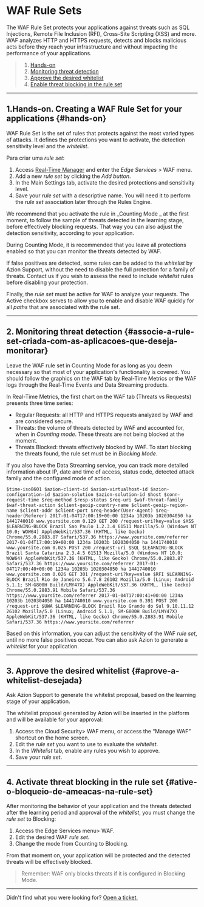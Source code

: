 # WAF **Rule Sets**

The WAF Rule Set protects your applications against threats such as SQL Injections, Remote File Inclusion (RFI), Cross-Site Scripting (XSS) and more. WAF analyzes HTTP and HTTPS requests, detects and blocks malicious acts before they reach your infrastructure and without impacting the performance of your applications.

> 1. [Hands-on](#hands-on)
> 2. [Monitoring threat detection](#associe-a-rule-set-criada-com-as-aplicacoes-que-deseja-monitorar)
> 3. [Approve the desired whitelist](#aprove-a-whitelist-desejada)
> 4. [Enable threat blocking in the rule set](#ative-o-bloqueio-de-ameacas-na-rule-set)

---

## 1.Hands-on. Creating a WAF Rule Set for your applications {#hands-on}

WAF Rule Set is the set of rules that protects against the most varied types of attacks. It defines the protections you want to activate, the detection sensitivity level and the *whitelist*.

Para criar uma *rule set*:

1. Access [Real-Time Manager](https://manager.azion.com/login/?next=/) and enter the *Edge Services* > WAF menu.
2. Add a new *rule set* by clicking the *Add button*.
3. In the Main Settings tab, activate the desired protections and sensitivity level.
4. Save your *rule set* with a descriptive name. You will need it to perform the *rule set* association later through the Rules Engine.

We recommend that you activate the rule in _Counting Mode _ at the first moment, to follow the sample of threats detected in the learning stage, before effectively blocking requests. That way you can also adjust the detection sensitivity, according to your application.

During Counting Mode, it is recommended that you leave all protections enabled so that you can monitor the threats detected by WAF.

If false positives are detected, some rules can be added to the *whitelist* by Azion Support, without the need to disable the full protection for a family of threats. Contact us if you wish to assess the need to include *whitelist* rules before disabling your protection.

Finally, the *rule set* must be active for WAF to analyze your requests. The Active checkbox serves to allow you to enable and disable WAF quickly for all *paths* that are associated with the rule set.

---

## 2. Monitoring threat detection {#associe-a-rule-set-criada-com-as-aplicacoes-que-deseja-monitorar}

Leave the WAF rule set in Counting Mode for as long as you deem necessary so that most of your application's functionality is covered. You should follow the graphics on the WAF tab by Real-Time Metrics or the WAF logs through the Real-Time Events and Data Streaming products.

In Real-Time Metrics, the first chart on the WAF tab (Threats vs Requests) presents three time series:

- Regular Requests: all HTTP and HTTPS requests analyzed by WAF and are considered secure.
- Threats: the volume of threats detected by WAF and accounted for, when in *Counting mode*. These threats are not being blocked at the moment.
- Threats Blocked: threats effectively blocked by WAF. To start blocking the threats found, the rule set must be in *Blocking Mode*.

If you also have the Data Streaming service, you can track more detailed information about IP, date and time of access, status code, detected attack family and the configured mode of action.

~~~
$time-iso8601 $azion-client-id $azion-virtualhost-id $azion-configuration-id $azion-solution $azion-solution-id $host $conn-request-time $req-method $resp-status $req-uri $waf-threat-family $waf-threat-action $client-geoip-country-name $client-geoip-region-name $client-addr $client-port $req-header(User-Agent) $req-header(Referer) 2017-01-04T17:00:19+00:00 1234a 10203b 1020304050 ha 1441740010 www.yoursite.com 0.129 GET 200 /request-uri?key=value $XSS $LEARNING-BLOCK Brazil Sao Paulo 1.2.3.4 61511 Mozilla/5.0 (Windows NT 10.0; WOW64) AppleWebKit/537.36 (KHTML, like Gecko) Chrome/55.0.2883.87 Safari/537.36 https://www.yoursite.com/referrer 2017-01-04T17:00:19+00:00 1234a 10203b 1020304050 ha 1441740010 www.yoursite.com 0.025 POST 200 /request-uri $SQL $LEARNING-BLOCK Brazil Santa Catarina 2.3.4.5 61513 Mozilla/5.0 (Windows NT 10.0; WOW64) AppleWebKit/537.36 (KHTML, like Gecko) Chrome/55.0.2883.87 Safari/537.36 https://www.yoursite.com/referrer 2017-01-04T17:00:40+00:00 1234a 10203b 1020304050 ha 1441740010 www.yoursite.com 0.026 GET 301 /request-uri?key=value $RFI $LEARNING-BLOCK Brazil Rio de Janeiro 5.6.7.8 26102 Mozilla/5.0 (Linux; Android 5.1.1; SM-G800H Build/LMY47X) AppleWebKit/537.36 (KHTML, like Gecko) Chrome/55.0.2883.91 Mobile Safari/537.36 https://www.yoursite.com/referrer 2017-01-04T17:00:41+00:00 1234a 10203b 1020304050 ha 1441740010 www.yoursite.com 0.391 POST 200 /request-uri $UWA $LEARNING-BLOCK Brazil Rio Grande do Sul 9.10.11.12 26102 Mozilla/5.0 (Linux; Android 5.1.1; SM-G800H Build/LMY47X) AppleWebKit/537.36 (KHTML, like Gecko) Chrome/55.0.2883.91 Mobile Safari/537.36 https://www.yoursite.com/referrer
~~~

Based on this information, you can adjust the sensitivity of the WAF *rule set*, until no more false positives occur. You can also ask Azion to generate a *whitelist* for your application.

---

## 3. Approve the desired whitelist {#aprove-a-whitelist-desejada}

Ask Azion Support to generate the whitelist proposal, based on the learning stage of your application.

The whitelist proposal generated by Azion will be inserted in the platform and will be available for your approval:

1. Access the Cloud Security> WAF menu, or access the “Manage WAF” shortcut on the home screen.
2. Edit the *rule set* you want to use to evaluate the *whitelist*.
3. In the *Whitelist* tab, enable any rules you wish to approve.
4. Save your *rule set*.

---

## 4. Activate threat blocking in the rule set {#ative-o-bloqueio-de-ameacas-na-rule-set}

After monitoring the behavior of your application and the threats detected after the learning period and approval of the *whitelist*, you must change the *rule set* to Blocking:

1. Access the Edge Services menu> WAF.
2. Edit the desired WAF *rule set*.
3. Change the mode from Counting to Blocking.

From that moment on, your application will be protected and the detected threats will be effectively blocked.

> Remember: WAF only blocks threats if it is configured in Blocking Mode.

---

Didn't find what you were looking for? [Open a ticket.](https://tickets.azion.com/)
